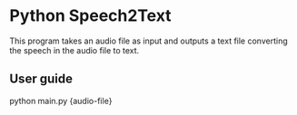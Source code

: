 # Python Speech2Text

This program takes an audio file as input and outputs a text file converting the speech in the audio file to text.

## User guide

python main.py {audio-file}
